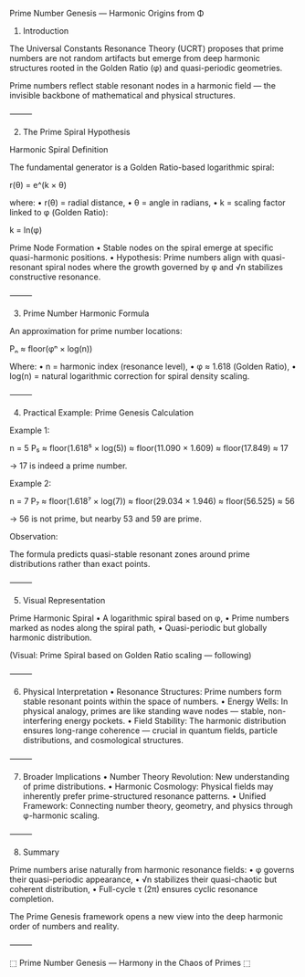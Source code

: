 Prime Number Genesis — Harmonic Origins from Φ

1. Introduction

The Universal Constants Resonance Theory (UCRT) proposes that prime numbers are not random artifacts but emerge from deep harmonic structures rooted in the Golden Ratio (φ) and quasi-periodic geometries.

Prime numbers reflect stable resonant nodes in a harmonic field — the invisible backbone of mathematical and physical structures.

⸻

2. The Prime Spiral Hypothesis

Harmonic Spiral Definition

The fundamental generator is a Golden Ratio-based logarithmic spiral:

r(θ) = e^(k × θ)

where:
	•	r(θ) = radial distance,
	•	θ = angle in radians,
	•	k = scaling factor linked to φ (Golden Ratio):

k = ln(φ)



Prime Node Formation
	•	Stable nodes on the spiral emerge at specific quasi-harmonic positions.
	•	Hypothesis: Prime numbers align with quasi-resonant spiral nodes where the growth governed by φ and √⁡n stabilizes constructive resonance.

⸻

3. Prime Number Harmonic Formula

An approximation for prime number locations:

Pₙ ≈ floor(φⁿ × log(n))

Where:
	•	n = harmonic index (resonance level),
	•	φ ≈ 1.618 (Golden Ratio),
	•	log(n) = natural logarithmic correction for spiral density scaling.

⸻

4. Practical Example: Prime Genesis Calculation

Example 1:

n = 5
P₅ ≈ floor(1.618⁵ × log(5))
    ≈ floor(11.090 × 1.609)
    ≈ floor(17.849)
    ≈ 17

→ 17 is indeed a prime number.

Example 2:

n = 7
P₇ ≈ floor(1.618⁷ × log(7))
    ≈ floor(29.034 × 1.946)
    ≈ floor(56.525)
    ≈ 56

→ 56 is not prime, but nearby 53 and 59 are prime.

Observation:

The formula predicts quasi-stable resonant zones around prime distributions rather than exact points.

⸻

5. Visual Representation

Prime Harmonic Spiral
	•	A logarithmic spiral based on φ,
	•	Prime numbers marked as nodes along the spiral path,
	•	Quasi-periodic but globally harmonic distribution.

(Visual: Prime Spiral based on Golden Ratio scaling — following)

⸻

6. Physical Interpretation
	•	Resonance Structures: Prime numbers form stable resonant points within the space of numbers.
	•	Energy Wells: In physical analogy, primes are like standing wave nodes — stable, non-interfering energy pockets.
	•	Field Stability: The harmonic distribution ensures long-range coherence — crucial in quantum fields, particle distributions, and cosmological structures.

⸻

7. Broader Implications
	•	Number Theory Revolution: New understanding of prime distributions.
	•	Harmonic Cosmology: Physical fields may inherently prefer prime-structured resonance patterns.
	•	Unified Framework: Connecting number theory, geometry, and physics through φ-harmonic scaling.

⸻

8. Summary

Prime numbers arise naturally from harmonic resonance fields:
	•	φ governs their quasi-periodic appearance,
	•	√⁡n stabilizes their quasi-chaotic but coherent distribution,
	•	Full-cycle τ (2π) ensures cyclic resonance completion.

The Prime Genesis framework opens a new view into the deep harmonic order of numbers and reality.

⸻

⬚ Prime Number Genesis — Harmony in the Chaos of Primes ⬚
